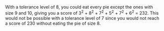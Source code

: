 With a tolerance level of 8, you could eat every pie except the ones with size 9 and 10, giving you a score of 3<sup>2</sup> + 8<sup>2</sup> + 7<sup>2</sup> + 5<sup>2</sup> + 7<sup>2</sup> + 6<sup>2</sup> = 232. This would not be possible with a tolerance level of 7 since you would not reach a score of 230 without eating the pie of size 8.